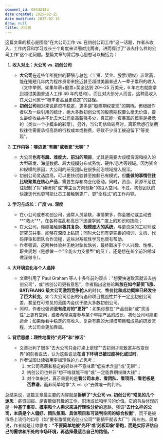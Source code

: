 ```yaml
---
comment_id: 654d218d
date created: 2025-02-15
date modified: 2025-02-15
draw: null
title: 大公司
---
```

这篇文章的核心是围绕"在大公司工作 vs. 在初创公司工作"这一话题，作者从收入、工作内容和学习成长三个角度来详细对比两者，进而探讨了"该去什么样的公司工作"这个老问题。整篇文章的背后核心思想可以概括为：

1. **收入对比：大公司 vs. 初创公司**
    
    - **大公司**在近些年所提供的薪酬与总包（工资、奖金、股票/期权）非常高，能在短短几年内为程序员带来接近甚至超过美国普通人一辈子累积的收入（文中举例，如果年薪+股票+奖金达到 20～25 万美元，6 年左右就能拿到超过美国普通人工作 40 年的总和）。而且对大部分人而言，这种高收入在大公司属于"概率更高且更稳定"的路径。
    - **初创公司**相对来说薪资不稳定，更多是"股票期权变现"的期待。但根据作者以及一些引用的统计，绝大多数初创公司的股票期权要么毫无价值，要么最终收益并不比去大公司拿高薪强多少，真正能一夜暴富的概率是极低的（类似一个小概率的彩票）。另外，当公司估值较高时，离职后想行使期权往往需要承担高昂的行权成本或税费，导致不少员工被迫留下"等变现"。
2. **工作内容：哪边更"有趣"或者更"无聊"？**
    
    - 大公司**也有有趣、难度大、前沿的项目**，尤其是需要大规模资源和投入的大型研发、海量数据、超大规模分布式系统、硬件/芯片等领域。因为资金和规模的原因，大公司的研究团队在很多前沿领域投入很深。
    - 初创公司灵活度高，可以更快试验甚至推翻已有模式，但**能做的事情往往比较聚焦在核心产品**，需要生存和商业化驱动。同时，资金、资源不足往往限制了对"纯研究"或"非主营方向创新"的投入空间。不过，初创团队的快速迭代也更可能让员工接触到更广、更"全栈式"的工作内容。
3. **学习与成长：广度 vs. 深度**
    
    - 在小公司或者初创公司，通常人员紧缺，事情繁多，你会被动或主动去**"救火"**，在各种混乱和高压下迅速学到广度上的知识和技能；
    - 在大公司，你能接触到**极其复杂、规模庞大的系统**，与更资深的工程师或研究员共事，能够在深度上钻研；同时大公司有更完善的培训、文档、代码评审和团队合作流程，这些对系统性学习也很有帮助。
    - 作者强调，这两种体验并无绝对孰优孰劣，最终取决于个人兴趣、性格、职业规划（是想做一个"全能火力支援型"的员工，还是想在某个前沿领域做深做专）。
4. **大环境变化与个人选择**
    
    - 文章引用了 Paul Graham 等人十多年前的观点："想要快速致富就该去初创公司"，或"初创公司更有意思"，作者指出这些论断**放在如今薪资飞涨、BAT/FAANG 级大公司激烈竞争抢人**的时代，**性价比和成功概率已经发生了巨大转变**。如今大公司给出的待遇和项目挑战性并不一定比初创公司差，甚至在可预见的范围内会优于绝大多数初创公司。
    - 同时，作者也强调**没有绝对的"更好"**：如果你想在"产品创新"或"灵活性"上更有空间，或者希望深度参与某个早期产品的成长，初创公司可能更适合；如果你看中稳定的高收入、复杂有趣的大规模项目和成熟的研发流程，大公司会更加靠谱。
5. **背后思想：理性地看待"光环"和"神话"**
    
    - 文章批判了很多"去大公司只会打桌上足球""去初创才能致富并改变世界"的刻板说法，认为这些说法**在当下环境已被过度神化或过时**。
    - 作者试图让读者用更加理性的方式思考：
        1. 大公司高薪和稳定的好处并不意味着"低技术含量"或"无聊"；
        2. 初创公司也并非"想干啥就能干啥"或"一定能靠期权赚大钱"；
        3. 对个体来说，真正重要的是**看公司本身、看团队、看项目、看老板是否靠谱**，而非简单地拿"大 vs. 小"去做唯一的判断。

总结来说，这篇文章最主要的内容就是**拆解了"大公司 vs. 初创公司"常见的几个迷思**：薪资回报、是否能做有趣的工作、职场成长和学习的价值。它的背后体现的是一种**基于事实、概率和个人需求来进行理性分析**的思路，强调"**去什么样的公司，本质是个人偏好、团队氛围、具体项目和可谈判空间的综合权衡**"，而不是被市场上流行的口号（如"要有激情就去创业公司""要躺平就去大厂"）所左右。简单说，作者就是让你思考：**"不要简单地被'光环'或'刻板印象'带跑，而是实际评估自己的需求和所处的市场环境，再选择最适合自己的路径。"**
